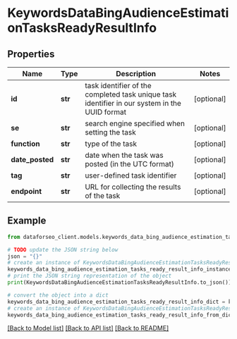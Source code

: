 # KeywordsDataBingAudienceEstimationTasksReadyResultInfo


## Properties

Name | Type | Description | Notes
------------ | ------------- | ------------- | -------------
**id** | **str** | task identifier of the completed task unique task identifier in our system in the UUID format | [optional] 
**se** | **str** | search engine specified when setting the task | [optional] 
**function** | **str** | type of the task | [optional] 
**date_posted** | **str** | date when the task was posted (in the UTC format) | [optional] 
**tag** | **str** | user-defined task identifier | [optional] 
**endpoint** | **str** | URL for collecting the results of the task | [optional] 

## Example

```python
from dataforseo_client.models.keywords_data_bing_audience_estimation_tasks_ready_result_info import KeywordsDataBingAudienceEstimationTasksReadyResultInfo

# TODO update the JSON string below
json = "{}"
# create an instance of KeywordsDataBingAudienceEstimationTasksReadyResultInfo from a JSON string
keywords_data_bing_audience_estimation_tasks_ready_result_info_instance = KeywordsDataBingAudienceEstimationTasksReadyResultInfo.from_json(json)
# print the JSON string representation of the object
print(KeywordsDataBingAudienceEstimationTasksReadyResultInfo.to_json())

# convert the object into a dict
keywords_data_bing_audience_estimation_tasks_ready_result_info_dict = keywords_data_bing_audience_estimation_tasks_ready_result_info_instance.to_dict()
# create an instance of KeywordsDataBingAudienceEstimationTasksReadyResultInfo from a dict
keywords_data_bing_audience_estimation_tasks_ready_result_info_from_dict = KeywordsDataBingAudienceEstimationTasksReadyResultInfo.from_dict(keywords_data_bing_audience_estimation_tasks_ready_result_info_dict)
```
[[Back to Model list]](../README.md#documentation-for-models) [[Back to API list]](../README.md#documentation-for-api-endpoints) [[Back to README]](../README.md)


